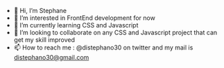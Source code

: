 - 👋 Hi, I’m Stephane
- 👀 I’m interested in FrontEnd development for now
- 🌱 I’m currently learning CSS and Javascript
- 💞️ I’m looking to collaborate on any CSS and Javascript project that can get my skill improved
- 📫 How to reach me : @distephano30 on twitter and my mail is distephano30@gmail.com

<!---
distephano30/distephano30 is a ✨ special ✨ repository because its `README.md` (this file) appears on your GitHub profile.
You can click the Preview link to take a look at your changes.
--->
